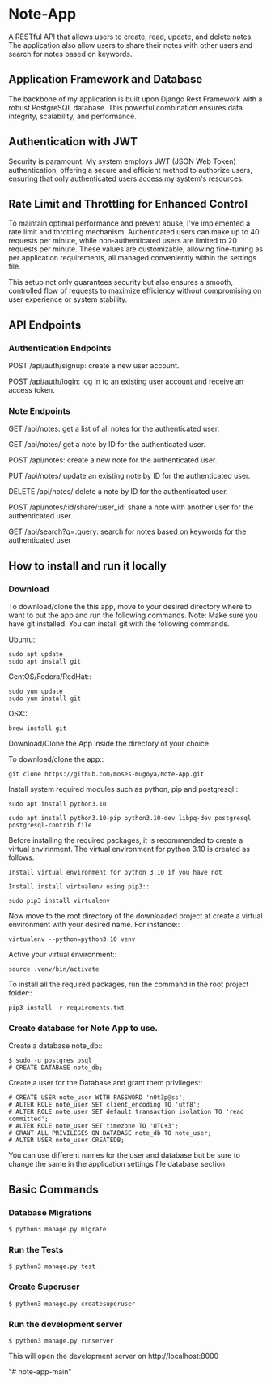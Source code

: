 # Note-App
A RESTful API that allows users to create, read, update, and delete notes. The application also allow users to share their notes with other users and search for notes based on keywords.

## Application Framework and Database
The backbone of my application is built upon Django Rest Framework with a robust PostgreSQL database. This powerful combination ensures data integrity, scalability, and performance.

## Authentication with JWT
Security is paramount. My system employs JWT (JSON Web Token) authentication, offering a secure and efficient method to authorize users, ensuring that only authenticated users access my system's resources.

## Rate Limit and Throttling for Enhanced Control
To maintain optimal performance and prevent abuse, I've implemented a rate limit and throttling mechanism. Authenticated users can make up to 40 requests per minute, while non-authenticated users are limited to 20 requests per minute. These values are customizable, allowing fine-tuning as per application requirements, all managed conveniently within the settings file.

This setup not only guarantees security but also ensures a smooth, controlled flow of requests to maximize efficiency without compromising on user experience or system stability.

## API Endpoints
### Authentication Endpoints

POST /api/auth/signup: create a new user account.

POST /api/auth/login: log in to an existing user account and receive an access token.

### Note Endpoints

GET /api/notes: get a list of all notes for the authenticated user.

GET /api/notes/ get a note by ID for the authenticated user.

POST /api/notes: create a new note for the authenticated user.

PUT /api/notes/ update an existing note by ID for the authenticated user.

DELETE /api/notes/ delete a note by ID for the authenticated user.

POST /api/notes/:id/share/:user_id: share a note with another user for the authenticated user.

GET /api/search?q=:query: search for notes based on keywords for the authenticated user

## How to install and run it locally

### Download
To download/clone the this app, move to your desired directory where to want to put the app and run the following commands.
Note: Make sure you have git installed. You can install git with the following commands.

Ubuntu::

    sudo apt update
    sudo apt install git

CentOS/Fedora/RedHat::

    sudo yum update
    sudo yum install git

OSX::

    brew install git

Download/Clone the App inside the directory of your choice.

To download/clone the app::

    git clone https://github.com/moses-mugoya/Note-App.git

Install system required modules such as python, pip and postgresql::

    sudo apt install python3.10

    sudo apt install python3.10-pip python3.10-dev libpq-dev postgresql postgresql-contrib file
    
Before installing the required packages, it is recommended to create a virtual envirinment. The virtual environment for python 3.10 is created as follows.

    Install virtual environment for python 3.10 if you have not

    Install install virtualenv using pip3::

    sudo pip3 install virtualenv
    
Now move to the root directory of the downloaded project at create a virtual environment with your desired name. For instance::

    virtualenv --python=python3.10 venv
    
Active your virtual environment::

    source .venv/bin/activate

To install all the required packages, run the command in the root project folder::

    pip3 install -r requirements.txt
    
### Create database for Note App to use.

Create a database note_db::

    $ sudo -u postgres psql
    # CREATE DATABASE note_db;

Create a user for the Database and grant them privileges::

    # CREATE USER note_user WITH PASSWORD 'n0t3p@ss';
    # ALTER ROLE note_user SET client_encoding TO 'utf8';
    # ALTER ROLE note_user SET default_transaction_isolation TO 'read committed';
    # ALTER ROLE note_user SET timezone TO 'UTC+3';
    # GRANT ALL PRIVILEGES ON DATABASE note_db TO note_user;
    # ALTER USER note_user CREATEDB;

You can use different names for the user and database but be sure to change the same in the application settings file database section

## Basic Commands

### Database Migrations

    $ python3 manage.py migrate

### Run the Tests
    $ python3 manage.py test

    
### Create Superuser
    $ python3 manage.py createsuperuser

### Run the development server
    $ python3 manage.py runserver

This will open the development server on http://localhost:8000






"# note-app-main" 
